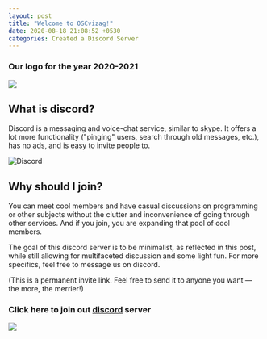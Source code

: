 ```yaml
---
layout: post
title: "Welcome to OSCvizag!"
date: 2020-08-18 21:08:52 +0530
categories: Created a Discord Server
---
```


### Our logo for the year 2020-2021

<img style="" src="https://cdn.discordapp.com/attachments/745136761885425674/745965340504227871/complete_darkmode.png">

## What is discord?

Discord is a messaging and voice-chat service, similar to skype. It offers a lot more functionality ("pinging" users, search through old messages, etc.), has no ads, and is easy to invite people to.

![Discord](https://image.shutterstock.com/image-photo/kazan-russian-federation-jun-15-600w-1133809799.jpg)

## Why should I join?

You can meet cool members and have casual discussions on programming or other subjects without the clutter and inconvenience of going through other services. And if you join, you are expanding that pool of cool members.

The goal of this discord server is to be minimalist, as reflected in this post, while still allowing for multifaceted discussion and some light fun. For more specifics, feel free to message us on discord.

(This is a permanent invite link. Feel free to send it to anyone you want — the more, the merrier!)

### Click here to join out [discord](https://discord.gg/Vxbmp8H) server

<img src="https://media.giphy.com/media/XbxZ41fWLeRECPsGIJ/giphy.gif">
